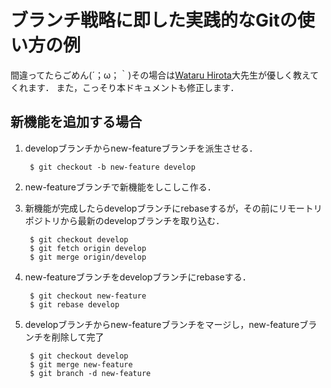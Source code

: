 # ブランチ戦略に即した実践的なGitの使い方の例

間違ってたらごめん(´；ω；｀)その場合は[Wataru Hirota](https://github.com/tarohi24)大先生が優しく教えてくれます．
また，こっそり本ドキュメントも修正します．

## 新機能を追加する場合

1. developブランチからnew-featureブランチを派生させる．

        $ git checkout -b new-feature develop

1. new-featureブランチで新機能をしこしこ作る．

1. 新機能が完成したらdevelopブランチにrebaseするが，その前にリモートリポジトリから最新のdevelopブランチを取り込む．

        $ git checkout develop
        $ git fetch origin develop
        $ git merge origin/develop

1. new-featureブランチをdevelopブランチにrebaseする．

        $ git checkout new-feature
        $ git rebase develop

1. developブランチからnew-featureブランチをマージし，new-featureブランチを削除して完了

        $ git checkout develop
        $ git merge new-feature
        $ git branch -d new-feature
